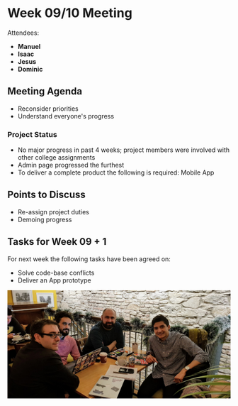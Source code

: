 # Week 09/10 Meeting

Attendees: 
- **Manuel**
- **Isaac**
- **Jesus**
- **Dominic**

## Meeting Agenda
- Reconsider priorities
- Understand everyone's progress

### Project Status

- No major progress in past 4 weeks; project members were involved with other college assignments
- Admin page progressed the furthest
- To deliver a complete product the following is required: Mobile App

## Points to Discuss

- Re-assign project duties
- Demoing progress

## Tasks for Week 09 + 1

For next week the following tasks have been agreed on:

- Solve code-base conflicts
- Deliver an App prototype

![Week 09 group meeting](../assets/img/week10-meeting.jpg)
